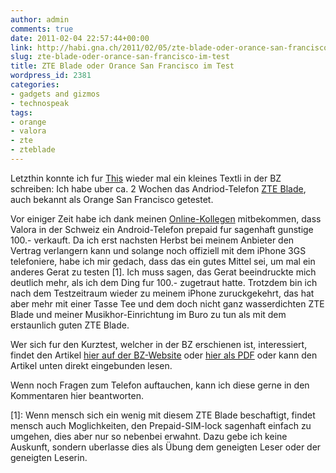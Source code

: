 ```yaml
---
author: admin
comments: true
date: 2011-02-04 22:57:44+00:00
link: http://habi.gna.ch/2011/02/05/zte-blade-oder-orance-san-francisco-im-test/
slug: zte-blade-oder-orance-san-francisco-im-test
title: ZTE Blade oder Orance San Francisco im Test
wordpress_id: 2381
categories:
- gadgets and gizmos
- technospeak
tags:
- orange
- valora
- zte
- zteblade
---
```


Letzthin konnte ich fur [This](http://www.borniert.com/) wieder mal ein kleines Textli in der BZ schreiben: Ich habe uber ca. 2 Wochen das Andriod-Telefon [ZTE Blade](http://www.google.com/search?&q=zte+blade), auch bekannt als Orange San Francisco getestet.




Vor einiger Zeit habe ich dank meinen [Online-Kollegen](http://identi.ca/habi/subscriptions) mitbekommen, dass Valora in der Schweiz ein Android-Telefon prepaid fur sagenhaft gunstige 100.- verkauft. Da ich erst nachsten Herbst bei meinem Anbieter den Vertrag verlangern kann und solange noch offiziell mit dem iPhone 3GS telefoniere, habe ich mir gedach, dass das ein gutes Mittel sei, um mal ein anderes Gerat zu testen [1]. Ich muss sagen, das Gerat beeindruckte mich deutlich mehr, als ich dem Ding fur 100.- zugetraut hatte. Trotzdem bin ich nach dem Testzeitraum wieder zu meinem iPhone zuruckgekehrt, das hat aber mehr mit einer Tasse Tee und dem doch nicht ganz wasserdichten ZTE Blade und meiner Musikhor-Einrichtung im Buro zu tun als mit dem erstaunlich guten ZTE Blade.




Wer sich fur den Kurztest, welcher in der BZ erschienen ist, interessiert, findet den Artikel [hier auf der BZ-Website](http://www.bernerzeitung.ch/digital/mobil/Wie-gut-kann-ein-Smartphone-fuer-100-Franken-sein/story/16744182) oder [hier als PDF](http://habi.gna.ch/wp-content/uploads/2011/02/BZ-Digital-SanFrancisco.pdf) oder kann den Artikel unten direkt eingebunden lesen.




Wenn noch Fragen zum Telefon auftauchen, kann ich diese gerne in den Kommentaren hier beantworten.





[1]: Wenn mensch sich ein wenig mit diesem ZTE Blade beschaftigt, findet mensch auch Moglichkeiten, den Prepaid-SIM-lock sagenhaft einfach zu umgehen, dies aber nur so nebenbei erwahnt. Dazu gebe ich keine Auskunft, sondern uberlasse dies als Übung dem geneigten Leser oder der geneigten Leserin.
